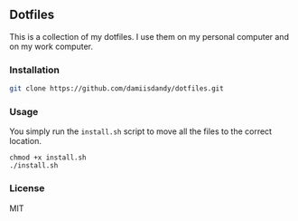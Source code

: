 ## Dotfiles
This is a collection of my dotfiles. I use them on my personal computer and on my work computer.

### Installation
```bash
git clone https://github.com/damiisdandy/dotfiles.git
```

### Usage
You simply run the `install.sh` script to move all the files to the correct location.
```
chmod +x install.sh
./install.sh
```

### License
MIT
